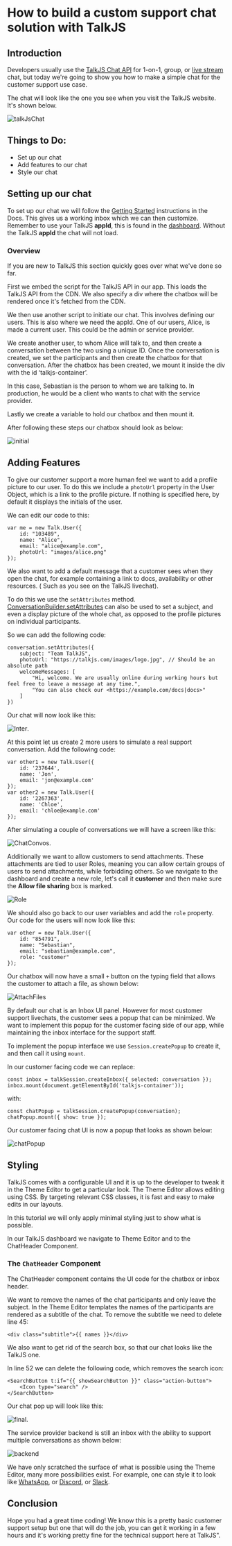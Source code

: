 # How to build a custom support chat solution with TalkJS

## Introduction

Developers usually use the [TalkJS Chat API](https://talkjs.com) for 1-on-1, group, or [live stream](https://talkjs.com/resources/how-to-build-a-live-comments-section-like-youtube-live/) chat, but today we're going to show you how to make a simple chat for the customer support use case.

The chat will look like the one you see when you visit the TalkJS website. It's shown below.

![talkJsChat](./images/talkjschat.png)

## Things to Do:
- Set up our chat
- Add features to our chat
- Style our chat

## Setting up our chat

To set up our chat we will follow the [Getting Started](https://talkjs.com/docs/Getting_Started/) instructions in the Docs. This gives us a working inbox which we can then customize. Remember to use your TalkJS **appId**, this is found in the [dashboard](https://talkjs.com/dashboard). Without the TalkJS **appId** the chat will not load. 

### Overview
If you are new to TalkJS this section quickly goes over what we've done so far.

First we embed the script for the TalkJS API in our app. This loads the TalkJS API from the CDN. We also specify a div where the chatbox will be rendered once it's fetched from the CDN.

We then use another script to initiate our chat. This involves defining our users. This is also where we need the appId. One of our users, Alice, is made a current user. This could be the admin or service provider.

We create another user, to whom Alice will talk to, and then create a conversation between the two using a unique ID. Once the conversation is created, we set the participants and then create the chatbox for that conversation. After the chatbox has been created, we mount it inside the div with the id ‘talkjs-container’.

In this case, Sebastian is the person to whom we are talking to. In production, he would be a client who wants to chat with the service provider.

Lastly we create a variable to hold our chatbox and then mount it.

After following these steps our chatbox should look as below:

![initial](./images/initial.png)



## Adding Features

To give our customer support a more human feel we want to add a profile picture to our user. To do this we include a `photoUrl` property in the User Object, which is a link to the profile picture. If nothing is specified here, by default it displays the initials of the user.

We can edit our code to this:

```
var me = new Talk.User({
    id: "103489",
    name: "Alice",
    email: "alice@example.com",
    photoUrl: "images/alice.png"
});

```
We also want to add a default message that a customer sees when they open the chat, for example containing a link to docs, availability or other resources. ( Such as you see on the TalkJS livechat). 

To do this we use the `setAttributes` method. [ConversationBuilder.setAttributes](https://talkjs.com/docs/Reference/JavaScript_Chat_SDK/ConversationBuilder/#ConversationBuilder__setAttributes) can also be used to set a subject, and even a display picture of the whole chat, as opposed to the profile pictures on individual participants.

So we can add the following code:

```
conversation.setAttributes({
    subject: "Team TalkJS",
    photoUrl: "https://talkjs.com/images/logo.jpg", // Should be an absolute path
    welcomeMessages: [
        "Hi, welcome. We are usually online during working hours but feel free to leave a message at any time.",
        "You can also check our <https://example.com/docs|docs>" 
    ]
})

```

Our chat will now look like this:

![Inter](images/inter.png).

At this point let us create 2 more users to simulate a real support conversation. Add the following code: 

```
var other1 = new Talk.User({
    id: '237644',
    name: 'Jon',
    email: 'jon@example.com'
});
var other2 = new Talk.User({
    id: '2267363',
    name: 'Chloe',
    email: 'chloe@example.com'
});

```

After simulating a couple of conversations we will have a screen like this:

![ChatConvos](images/chatconvos.png).

Additionally we want to allow customers to send attachments. These attachments are tied to user Roles, meaning you can allow certain groups of users to send attachments, while forbidding others. So we navigate to the dashboard and create a new role, let's call it **customer** and then make sure the **Allow file sharing** box is marked.

![Role](./images/role.png)

We should also go back to our user variables and add the `role` property. Our code for the users will now look like this: 

```
var other = new Talk.User({
    id: "854791",
    name: "Sebastian",
    email: "sebastian@example.com",
    role: "customer"
});

```

Our chatbox will now have a small `+` button on the typing field that allows the customer to attach a file, as shown below:

![AttachFiles](./images/attach.png)

By default our chat is an Inbox UI panel. However for most customer support livechats, the customer sees a popup that can be minimized. We want to implement this popup for the customer facing side of our app, while maintaining the inbox interface for the support staff.

To implement the popup interface we use `Session.createPopup` to create it, and then call it using `mount`.

In our customer facing code we can replace:

```
const inbox = talkSession.createInbox({ selected: conversation });
inbox.mount(document.getElementById('talkjs-container'));
```
with: 

```
const chatPopup = talkSession.createPopup(conversation);
chatPopup.mount({ show: true }); 

```

Our customer facing chat UI is now a popup that looks as shown below:

![chatPopup](images/popup.png)

## Styling
TalkJS comes with a configurable UI and it is up to the developer to tweak it in the Theme Editor to get a particular look. The Theme Editor allows editing using CSS. By targeting relevant  CSS classes, it is fast and easy to make edits in our layouts.

In this tutorial we will only apply minimal styling just to show what is possible.

In our TalkJS dashboard we navigate to Theme Editor and to the ChatHeader Component. 

### The `ChatHeader` Component

The ChatHeader component contains the UI code for the chatbox or inbox header. 

We want to remove the names of the chat participants and only leave the subject. In the Theme Editor templates the names of the participants are rendered as a subtitle of the chat. To remove the subtitle we need to delete line 45:

```
<div class="subtitle">{{ names }}</div>

```
We also want to get rid of the search box, so that our chat looks like the TalkJS one.

In line 52 we can delete the following code, which removes the search icon:

```
<SearchButton t:if="{{ showSearchButton }}" class="action-button">
    <Icon type="search" />
</SearchButton>
```
Our chat pop up will look like this:

![final](./images/final.png).

The service provider backend is still an inbox with the ability to support multiple conversations as shown below:

![backend](./images/backend.png)

We have only scratched the surface of what is possible using the Theme Editor, many more possibilities exist. For example, one can style it to look like [WhatsApp](https://talkjs.com/resources/how-to-build-a-chat-app-that-looks-like-whatsapp-with-the-talkjs-chat-api/), or [Discord](https://talkjs.com/resources/how-to-create-a-chat-similar-to-discord-with-talkjs/), or [Slack](https://talkjs.com/resources/how-to-create-a-slack-like-chatbox-with-talkjs-themes/).


## Conclusion

Hope you had a great time coding! We know this is a pretty basic customer support setup but one that will do the job, you can get it working in a few hours and it's working pretty fine for the technical support here at TalkJS".
